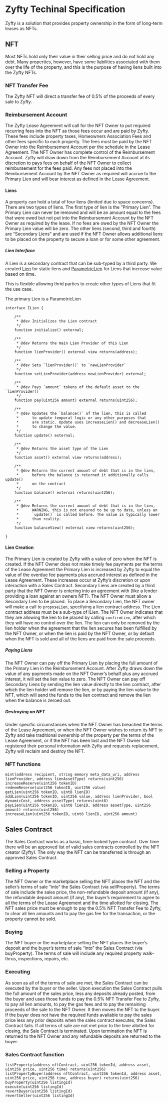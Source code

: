 # Zyfty Techinal Specification

Zyfty is a solution that provides property ownership in the form of long-term leases as NFTs.

## NFT

Most NFTs hold only their value in their selling price and do not hold any
debt.  Many properties, however, have some liabilities associated with them
over the life of the property, and this is the purpose of having liens built
into the Zyfty NFTs.

### NFT Transfer Fee

The Zyfty NFT will direct a transfer fee of 0.5% of the proceeds of every sale to Zyfty.

### Reimbursement Account

The Zyfty Lease Agreement will call for the NFT Owner to put required recurring
fees into the NFT as those fees occur and are paid by Zyfty. These fees include
property taxes, Homeowners Association Fees and other fees specific to each
property.  The fees must be paid by the NFT Owner into the Reimbursement
Account per the schedule in the Lease Agreement.  The NFT Owner has complete
control of the Reimbursement Account.  Zyfty will draw down from the
Reimbursement Account at its discretion to pays fees on behalf of the NFT Owner
to collect reimbursement for the fees paid.  Any fees not placed into the
Reimbursement Account by the NFT Owner as required will accrue to the Primary
Lien and will bear interest as defined in the Lease Agreement.  

#### Liens

A property can hold a total of four liens (limited due to space concerns).
There are two types of liens. The first type of lien is the ”Primary Lien”.
The Primary Lien can never be removed and will be an amount equal to the fees
that were owed but not put into the Reimbursement Account by the NFT Owner as
required by the lease. If no fees are owed by the NFT Owner the Primary Lien
value will be zero. The other liens (second, third and fourth) are “Secondary
Liens” and are used if the NFT Owner allows additional liens to be placed on
the property to secure a loan or for some other agreement.

##### Lien Interface

A Lien is a secondary contract that can be sub-typed by a third party. We
created [Lien](contracts/Lien/Lien.sol) for static liens and
[ParametricLien](contracts/Lien/ParametricLien.sol) for Liens that increase value based
on time.

This is flexible allowing thrid parties to create other types of Liens that fit
the use case.

The primary Lien is a ParametricLien

```sol
interface ILien {

    /**
     * @dev Initializes the Lien contract
     */
    function initialize() external;

    /**
     * @dev Returns the main Lien Provider of this Lien
     */
    function lienProvider() external view returns(address);

    /**
     * @dev Sets `lienProvider()` to `newLienProvider`
     */
    function setLienProvider(address newLienProvider) external;

    /**
     * @dev Pays `amount` tokens of the default asset to the `lienProvider()`
     */
    function pay(uint256 amount) external returns(uint256);

    /**
     * @dev Updates the `balance()` of the lien, this is called
     *      to update temporal logic or any other purposes that
     *      are static. Update uses increaseLien() and decreaseLien()
     *      to change the value.
     */
    function update() external;

    /**
     * @dev Returns the asset type of the Lien
     */
    function asset() external view returns(address);

    /**
     * @dev Returns the current amount of debt that is in the lien,
     *      before the balance is returned it additionally calls update()
     *      on the contract
     */
    function balance() external returns(uint256);

    /**
     * @dev Returns the current amount of debt that is in the lien,
     *      WARNING, this is not ensured to be up to date, unless an
     *      `update()` is called before. The value is typically lower
     *      than reality.
     */
    function balanceView() external view returns(uint256);

}
```

#### Lien Creation

The Primary Lien is created by Zyfty with a value of zero when the NFT is
created.  If the NFT Owner does not make timely fee payments per the terms of
the Lease Agreement the Primary Lien is increased by Zyfty to equal the value
of the overdue fee payments plus accrued interest as defined in the Lease
Agreement.  These increases occur at Zyfty’s discretion or upon interaction
with a Sales Contract.  Secondary Liens are created by a third party that the
NFT Owner is entering into an agreement with (like a lender providing a loan
against an owners NFT).  The NFT Owner must allow a Secondary Lien to be
placed.  To place a Secondary Lien, the NFT owner will make a call
to `proposeLien`, specifying a lien contract address. The Lien contract address
must be a sub-type of ILien. The NFT Owner indicates that they are allowing the
lien to be placed by calling `confirmLien`, after which they will have no
control over the lien. The lien can only be removed by the lien holder when the
agreement that the lien secures has been fulfilled by the NFT Owner, or when
the lien is paid by the NFT Owner, or by default when the NFT is sold and all
of the liens are paid from the sale proceeds.

##### Paying Liens

The NFT Owner can pay off the Primary Lien by placing the full amount of the
Primary Lien in the Reimbursement Account.  After Zyfty draws down the value of
any payments made on the NFT Owner’s behalf plus any accrued interest, it will
set the lien value to zero.  The NFT Owner can pay off Secondary Liens by
sending the lien value directly to the lien contract, after which the lien holder will
remove the lien, or by paying the lien value to the NFT, which will send the
funds to the lien contract and remove the lien when the balance is zeroed out.

##### Destroying an NFT

Under specific circumstances when the NFT Owner has breached the terms of the
Lease Agreement, or when the NFT Owner wishes to return its NFT to Zyfty and
take traditional ownership of the property per the terms of the Lease
Agreement, or if the NFT has been lost and the NFT Owner had registered their
personal information with Zyfty and requests replacement, Zyfty will reclaim
and destroy the NFT.

### NFT functions

```
mint(address recipient, string memory meta_data_uri, address lienProvider, address lienAssetType) returns(uint256)
increaseReserve(uint256 tokenID)
redeemReserve(uint256 tokenID, uint256 value) 
getLien(uint256 tokenID, uint8 lienID)
addLien(uint256 tokenID, uint256 value, address lienProvider, bool dynamicCost, address assetType) returns(uint8)
payLien(uint256 tokenID, uint8 lienID, address assetType, uint256 amount) returns(uint256)
increaseLien(uint256 tokenID, uint8 lienID, uint256 amount) 
```


## Sales Contract

The Sales Contract works as a basic, time-locked type contract.  Over time
there will be an approved list of valid sales contracts controlled by the NFT
creator (Zyfty).  The only way the NFT can be transferred is through an
approved Sales Contract.

### Selling a Property

The NFT Owner or the marketplace selling the NFT places the NFT and the
seller’s terms of sale “into” the Sales Contract (via sellProperty).  The terms
of sale include the sales price, the non-refundable deposit amount (if any),
the refundable deposit amount (if any), the buyer’s requirement to agree to all
the terms of the Lease Agreement and the time allotted for closing. The NFT
sales price must be enough to pay the 0.5% NFT Transfer Fee to Zyfty, to clear
all lien amounts and to pay the gas fee for the transaction, or the property
cannot be sold.

### Buying

The NFT buyer or the marketplace selling the NFT places the buyer’s deposit and
the buyer’s terms of sale “into” the Sales Contract (via buyProperty).  The
terms of sale will include any required property walk-thrus, inspections,
repairs, etc.

### Executing

As soon as all of the terms of sale are met, the Sales Contract can be executed
by the buyer or the seller.  Upon execution the Sales Contract pulls the full
amount of the sales price, less any deposits already posted, from the buyer and
uses those funds to pay the 0.5% NFT Transfer Fee to Zyfty, to pay all lien
amounts, to pay the gas fees and to pay the remaining proceeds of the sale to
the NFT Owner.  It then moves the NFT to the buyer.  If the buyer does not have
the required funds available to pay the sales price less any prior deposits
when the sales contract executes, the Sales Contract fails.  If all terms of
sale are not met prior to the time allotted for closing, the Sale Contract is
terminated. Upon termination the NFT is returned to the NFT Owner and any
refundable deposits are returned to the buyer. 

### Sales Contract function
```
listProperty(address nftContract, uint256 tokenId, address asset, uint256 price, uint256 time) returns(uint256)
listPropertyBuyer(address nftContract, uint256 tokenId, address asset, uint256 price, uint256 time, address buyer) returns(uint256)
buyProperty(uint256 listingId) 
execute(uint256 listingId)
revertBuyer(uint256 listingId)
revertSeller(uint256 listingId)
```
